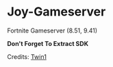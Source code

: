 # Joy-Gameserver

Fortnite Gameserver (8.51, 9.41)

**Don't Forget To Extract SDK**

Credits: [Twin1](https://github.com/Twin1dev)
